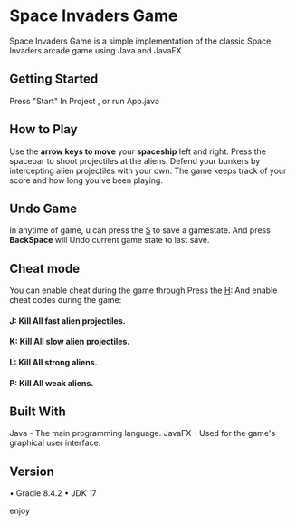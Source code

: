# Space Invaders Game

Space Invaders Game is a simple implementation of the classic Space Invaders arcade game using Java and JavaFX.

## Getting Started

Press  "Start" In Project , or run App.java

## How to Play
Use the **arrow keys to move** your **spaceship** left and right.
Press the spacebar to shoot projectiles at the aliens.
Defend your bunkers by intercepting alien projectiles with your own.
The game keeps track of your score and how long you've been playing.

## Undo Game
In anytime of game, u can press  the <u>S</u> to save a gamestate. And press 
**BackSpace** will Undo current game state to last save.


## Cheat mode
You can enable cheat during the game through Press the <u>H</u>:
And  enable cheat codes during the game:
#### J: Kill All **fast alien** projectiles.
#### K: Kill All **slow alien** projectiles.
#### L: Kill All **strong** aliens.
#### P: Kill All **weak** aliens.

## Built With
Java - The main programming language.
JavaFX - Used for the game's graphical user interface.

## Version
• Gradle 8.4.2
• JDK 17

enjoy 